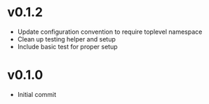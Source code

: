 # v0.1.2
* Update configuration convention to require toplevel namespace
* Clean up testing helper and setup
* Include basic test for proper setup

# v0.1.0
* Initial commit
